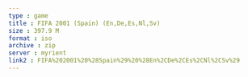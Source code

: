 ```yaml
---
type : game
title : FIFA 2001 (Spain) (En,De,Es,Nl,Sv)
size : 397.9 M
format : iso
archive : zip
server : myrient
link2 : FIFA%202001%20%28Spain%29%20%28En%2CDe%2CEs%2CNl%2CSv%29
---
```

